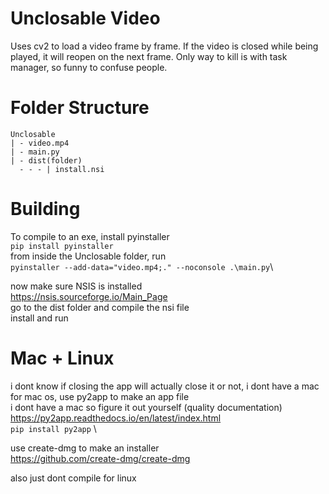 
# Unclosable Video

Uses cv2 to load a video frame by frame. If the video is closed while being played, it will reopen on the next frame. Only way to kill is with task manager, so funny to confuse people.

# Folder Structure


`Unclosable`\
`| - video.mp4`\
`| - main.py`\
`| - dist(folder)`\
 `  - - - | install.nsi`

# Building

To compile to an exe, install pyinstaller\
`pip install pyinstaller`\
from inside the Unclosable folder, run\
`pyinstaller --add-data="video.mp4;." --noconsole .\main.py`\

now make sure NSIS is installed\
https://nsis.sourceforge.io/Main_Page \
go to the dist folder and compile the nsi file \
install and run

# Mac + Linux
i dont know if closing the app will actually close it or not, i dont have a mac \
for mac os, use py2app to make an app file \
i dont have a mac so figure it out yourself (quality documentation) \
https://py2app.readthedocs.io/en/latest/index.html \
`pip install py2app` \

use create-dmg to make an installer \
https://github.com/create-dmg/create-dmg

also just dont compile for linux